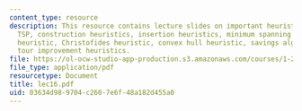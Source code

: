 ```yaml
---
content_type: resource
description: This resource contains lecture slides on important heuristics for the
  TSP, construction heuristics, insertion heuristics, minimum spanning tree (MST)
  heuristic, Christofides heuristic, convex hull heuristic, savings algorithm, and
  tour improvement heuristics.
file: https://ol-ocw-studio-app-production.s3.amazonaws.com/courses/1-203j-logistical-and-transportation-planning-methods-fall-2006/03634d989704c2607e6f48a182d455a0_lec16.pdf
file_type: application/pdf
resourcetype: Document
title: lec16.pdf
uid: 03634d98-9704-c260-7e6f-48a182d455a0
---
```

